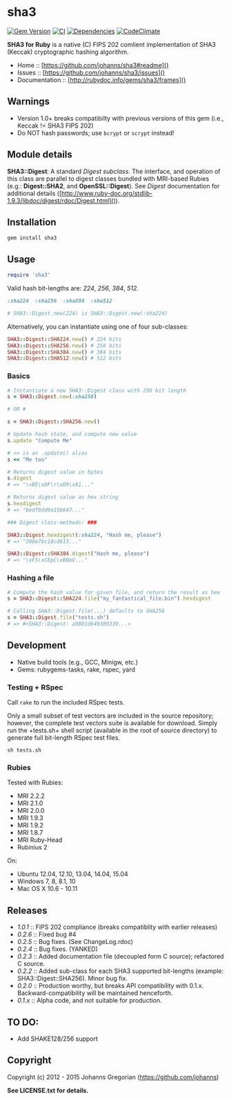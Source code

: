 # sha3  

[![Gem Version](http://badge.fury.io/rb/sha3)](http://badge.fury.io/rb/sha3) [![CI](https://secure.travis-ci.org/johanns/sha3.png)](https://secure.travis-ci.org/johanns/sha3) [![Dependencies](https://gemnasium.com/johanns/sha3.png)](https://gemnasium.com/johanns/sha3) [![CodeClimate](https://codeclimate.com/github/johanns/sha3.png)](https://codeclimate.com/github/johanns/sha3)

**SHA3 for Ruby** is a native (C) FIPS 202 comlient implementation of SHA3 (Keccak) cryptographic hashing algorithm.

- Home :: [https://github.com/johanns/sha3#readme]()
- Issues :: [https://github.com/johanns/sha3/issues]()
- Documentation :: [http://rubydoc.info/gems/sha3/frames]()

## Warnings

- Version 1.0+ breaks compatibilty with previous versions of this gem (i.e., Keccak != SHA3 FIPS 202)
- Do NOT hash passwords; use ```bcrypt``` or ```scrypt``` instead!

## Module details

**SHA3::Digest**: A standard *Digest* _subclass_. The interface, and operation of this class are parallel to digest classes bundled with MRI-based Rubies (e.g.: **Digest::SHA2**, and **OpenSSL::Digest**). See *Digest* documentation for additional details ([http://www.ruby-doc.org/stdlib-1.9.3/libdoc/digest/rdoc/Digest.html]()).

## Installation

```shell
gem install sha3
```

## Usage

```ruby
require 'sha3'
```

Valid hash bit-lengths are: *224*, *256*, *384*, *512*.

```ruby
:sha224  :sha256  :sha384  :sha512

# SHA3::Digest.new(224) is SHA3::Digest.new(:sha224)
```

Alternatively, you can instantiate using one of four sub-classes:

```ruby
SHA3::Digest::SHA224.new() # 224 bits
SHA3::Digest::SHA256.new() # 256 bits
SHA3::Digest::SHA384.new() # 384 bits
SHA3::Digest::SHA512.new() # 512 bits
```

### Basics

```ruby
# Instantiate a new SHA3::Digest class with 256 bit length
s = SHA3::Digest.new(:sha256)

# OR #

s = SHA3::Digest::SHA256.new()

# Update hash state, and compute new value
s.update "Compute Me"

# << is an .update() alias
s << "Me too"

# Returns digest value in bytes
s.digest
# => "\xBE\xDF\r\xD9\xA1..."

# Returns digest value as hex string
s.hexdigest
# => "bedf0dd9a15b647..."

### Digest class-methods: ###

SHA3::Digest.hexdigest(:sha224, "Hash me, please")
# => "200e7bc18cd613..."

SHA3::Digest::SHA384.digest("Hash me, please")
# => "\xF5\xCEpC\xB0eV..."
```

### Hashing a file

```ruby
# Compute the hash value for given file, and return the result as hex
s = SHA3::Digest::SHA224.file("my_fantastical_file.bin").hexdigest

# Calling SHA3::Digest.file(...) defaults to SHA256
s = SHA3::Digest.file("tests.sh")
# => #<SHA3::Digest: a9801db49389339...>
```

## Development

* Native build tools (e.g., GCC, Minigw, etc.)
* Gems: rubygems-tasks, rake, rspec, yard

### Testing + RSpec

Call ```rake``` to run the included RSpec tests.

Only a small subset of test vectors are included in the source repository; however, the complete test vectors suite is available for download. Simply run the +tests.sh+ shell script (available in the root of source directory) to generate full bit-length RSpec test files.

  ```sh tests.sh```

### Rubies

Tested with Rubies:
  
  - MRI 2.2.2
  - MRI 2.1.0
  - MRI 2.0.0
  - MRI 1.9.3
  - MRI 1.9.2
  - MRI 1.8.7
  - MRI Ruby-Head
  - Rubinius 2

On:

  - Ubuntu 12.04, 12.10, 13.04, 14.04, 15.04
  - Windows 7, 8, 8.1, 10
  - Mac OS X 10.6 - 10.11

## Releases

- *1.0.1* :: FIPS 202 compliance (breaks compatiblity with earlier releases)
- *0.2.6* :: Fixed bug #4
- *0.2.5* :: Bug fixes. (See ChangeLog.rdoc)
- *0.2.4* :: Bug fixes. (YANKED)
- *0.2.3* :: Added documentation file (decoupled form C source); refactored C source.
- *0.2.2* :: Added sub-class for each SHA3 supported bit-lengths (example: SHA3::Digest::SHA256). Minor bug fix.
- *0.2.0* :: Production worthy, but breaks API compatibility with 0.1.x. Backward-compatibility will be maintained henceforth.
- *0.1.x* :: Alpha code, and not suitable for production.

## TO DO:

- Add SHAKE128/256 support

## Copyright

Copyright (c) 2012 - 2015 Johanns Gregorian (https://github.com/johanns)

**See LICENSE.txt for details.**
